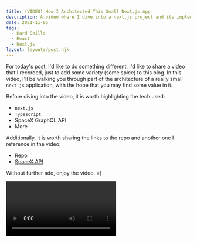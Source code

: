 ```yaml
---
title: (VIDEO) How I Architected This Small Next.js App
description: A video where I dive into a next.js project and its implementation.
date: 2021-11-05
tags:
  - Hard Skills
  - React
  - Next.js
layout: layouts/post.njk
---
```


For today's post, I'd like to do something different.  I'd like to share a video that I recorded, just to add some variety (some spice) to this blog.  In this video, I'll be walking you through part of the architecture of a really small `next.js` application, with the hope that you may find some value in it.

Before diving into the video, it is worth highlighting the tech used:

* `next.js`
* `Typescript`
* SpaceX GraphQL API
* More

Additionally, it is worth sharing the links to the repo and another one I reference in the video:

* [Repo](https://github.com/bryg217/spacex-explorer)
* [SpaceX API](https://studio.apollographql.com/sandbox/explorer?endpoint=https%3A%2F%2Fapi.spacex.land%2Fgraphql%2F)

Without further ado, enjoy the video.  =)

<video controls>
  <source src="https://bryans-blog.s3.amazonaws.com/bryan-blog-1.mp4" type="video/mp4">
  Sorry, your browser doesn't support embedded videos.
</video>
